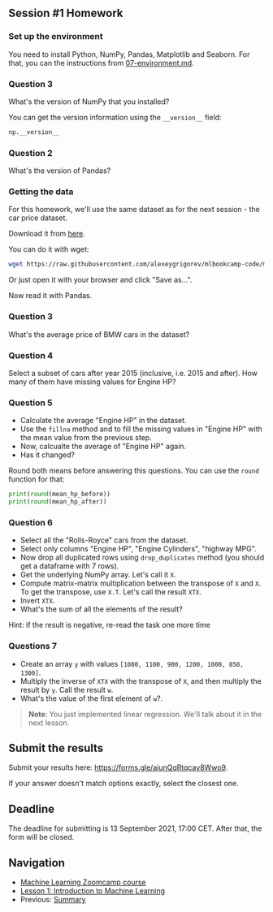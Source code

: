 ## Session #1 Homework

### Set up the environment

You need to install Python, NumPy, Pandas, Matplotlib and Seaborn. For that, you can the instructions from [07-environment.md](06-environment.md).

### Question 3

What's the version of NumPy that you installed? 

You can get the version information using the `__version__` field:

```python
np.__version__
```

### Question 2

What's the version of Pandas? 


### Getting the data 

For this homework, we'll use the same dataset as for the next session - the car price dataset.

Download it from [here](https://raw.githubusercontent.com/alexeygrigorev/mlbookcamp-code/master/chapter-02-car-price/data.csv).

You can do it with wget:

```bash
wget https://raw.githubusercontent.com/alexeygrigorev/mlbookcamp-code/master/chapter-02-car-price/data.csv
```

Or just open it with your browser and click "Save as...".

Now read it with Pandas. 


### Question 3

What's the average price of BMW cars in the dataset?


### Question 4

Select a subset of cars after year 2015 (inclusive, i.e. 2015 and after). How many of them have missing values for Engine HP?


### Question 5

* Calculate the average "Engine HP" in the dataset. 
* Use the `fillna` method and to fill the missing values in "Engine HP" with the mean value from the previous step. 
* Now, calcualte the average of "Engine HP" again.
* Has it changed? 

Round both means before answering this questions. You can use the `round` function for that:

```python
print(round(mean_hp_before))
print(round(mean_hp_after))
```


### Question 6

* Select all the "Rolls-Royce" cars from the dataset.
* Select only columns "Engine HP", "Engine Cylinders", "highway MPG".
* Now drop all duplicated rows using `drop_duplicates` method (you should get a dataframe with 7 rows).
* Get the underlying NumPy array. Let's call it `X`.
* Compute matrix-matrix multiplication between the transpose of `X` and `X`. To get the transpose, use `X.T`. Let's call the result `XTX`.
* Invert `XTX`.
* What's the sum of all the elements of the result?

Hint: if the result is negative, re-read the task one more time


### Questions 7 

* Create an array `y` with values `[1000, 1100, 900, 1200, 1000, 850, 1300]`.
* Multiply the inverse of `XTX` with the transpose of `X`, and then multiply the result by `y`. Call the result `w`.
* What's the value of the first element of `w`?.

> **Note**: You just implemented linear regression. We'll talk about it in the next lesson.


## Submit the results

Submit your results here: https://forms.gle/aiunQqRtqcay8Wwo9.

If your answer doesn't match options exactly, select the closest one.


## Deadline

The deadline for submitting is 13 September 2021, 17:00 CET. After that, the form will be closed.


## Navigation

* [Machine Learning Zoomcamp course](../)
* [Lesson 1: Introduction to Machine Learning](./)
* Previous: [Summary](10-summary.md)
